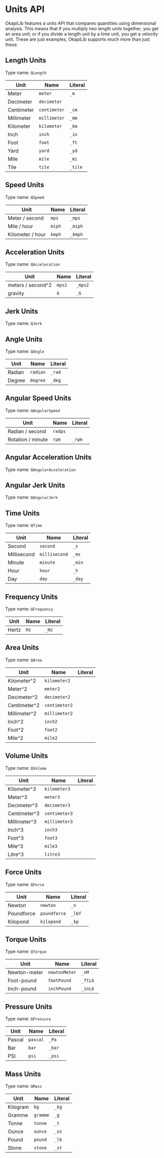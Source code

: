 # Units API

OkapiLib features a units API that compares quantities using dimensional analysis. This means that
if you multiply two length units together, you get an area unit; or if you divide a length unit by
a time unit, you get a velocity unit. These are just examples, OkapiLib supports much more than
just these.

## Length Units

Type name: `QLength`

| Unit       | Name         | Literal |
|------------|--------------|---------|
| Meter      | `meter`      | `_m`    |
| Decimeter  | `decimeter`  |         |
| Centimeter | `centimeter` | `_cm`   |
| Millimeter | `millimeter` | `_mm`   |
| Kilometer  | `kilometer`  | `_km`   |
| Inch       | `inch`       | `_in`   |
| Foot       | `foot`       | `_ft`   |
| Yard       | `yard`       | `_yd`   |
| Mile       | `mile`       | `_mi`   |
| Tile       | `tile`       | `_tile` |

## Speed Units

Type name: `QSpeed`

| Unit             | Name   | Literal |
|------------------|--------|---------|
| Meter / second   | `mps`  | `_mps`  |
| Mile / hour      | `miph` | `_miph` |
| Kilometer / hour | `kmph` | `_kmph` |

## Acceleration Units

Type name: `QAcceleration`

| Unit              | Name   | Literal |
|-------------------|--------|---------|
| meters / second^2 | `mps2` | `_mps2` |
| gravity           | `G`    | `_G`    |

## Jerk Units

Type name: `QJerk`

## Angle Units

Type name: `QAngle`

| Unit   | Name     | Literal |
|--------|----------|---------|
| Radian | `radian` | `_rad`  |
| Degree | `degree` | `_deg`  |

## Angular Speed Units

Type name: `QAngularSpeed`

| Unit              | Name    | Literal |
|-------------------|---------|---------|
| Radian / second   | `radps` |         |
| Rotation / minute | `rpm`   | `_rpm`  |

## Angular Acceleration Units

Type name: `QAngularAcceleration`

## Angular Jerk Units

Type name: `QAngularJerk`

## Time Units

Type name: `QTime`

| Unit        | Name          | Literal |
|-------------|---------------|---------|
| Second      | `second`      | `_s`    |
| Millisecond | `millisecond` | `_ms`   |
| Minute      | `minute`      | `_min`  |
| Hour        | `hour`        | `_h`    |
| Day         | `day`         | `_day`  |

## Frequency Units

Type name: `QFrequency`

| Unit  | Name | Literal |
|-------|------|---------|
| Hertz | `Hz` | `_Hz`   |

## Area Units

Type name: `QArea`

| Unit         | Name          | Literal |
|--------------|---------------|---------|
| Kilometer^2  | `kilometer2`  |         |
| Meter^2      | `meter2`      |         |
| Decimeter^2  | `decimeter2`  |         |
| Centimeter^2 | `centimeter2` |         |
| Millimeter^2 | `millimeter2` |         |
| Inch^2       | `inch2`       |         |
| Foot^2       | `foot2`       |         |
| Mile^2       | `mile2`       |         |

## Volume Units

Type name: `QVolume`

| Unit         | Name          | Literal |
|--------------|---------------|---------|
| Kilometer^3  | `kilometer3`  |         |
| Meter^3      | `meter3`      |         |
| Decimeter^3  | `decimeter3`  |         |
| Centimeter^3 | `centimeter3` |         |
| Millimeter^3 | `millimeter3` |         |
| Inch^3       | `inch3`       |         |
| Foot^3       | `foot3`       |         |
| Mile^3       | `mile3`       |         |
| Litre^3      | `litre3`      |         |

## Force Units

Type name: `QForce`

| Unit       | Name         | Literal |
|------------|--------------|---------|
| Newton     | `newton`     | `_n`    |
| Poundforce | `poundforce` | `_lbf`  |
| Kilopond   | `kilopond`   | `_kp`   |

## Torque Units

Type name: `QTorque`

| Unit         | Name          | Literal |
|--------------|---------------|---------|
| Newton-meter | `newtonMeter` | `_nM`   |
| Foot-pound   | `footPound`   | `_ftLb` |
| Inch-pound   | `inchPound`   | `_inLb` |

## Pressure Units

Type name: `QPressure`

| Unit   | Name     | Literal |
|--------|----------|---------|
| Pascal | `pascal` | `_Pa`   |
| Bar    | `bar`    | `_bar`  |
| PSI    | `psi`    | `_psi`  |

## Mass Units

Type name: `QMass`

| Unit     | Name     | Literal |
|----------|----------|---------|
| Kilogram | `kg`     | `_kg`   |
| Gramme   | `gramme` | `_g`    |
| Tonne    | `tonne`  | `_t`    |
| Ounce    | `ounce`  | `_oz`   |
| Pound    | `pound`  | `_lb`   |
| Stone    | `stone`  | `_st`   |
